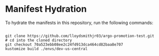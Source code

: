 
# Manifest Hydration

To hydrate the manifests in this repository, run the following commands:

```shell

git clone https://github.com/lloydsmithjr03/argo-promotion-test.git
# cd into the cloned directory
git checkout 70a523ebb08ee2c24fd913dca464cd82baa8e707
kustomize build ./envs/dev-us-central
```